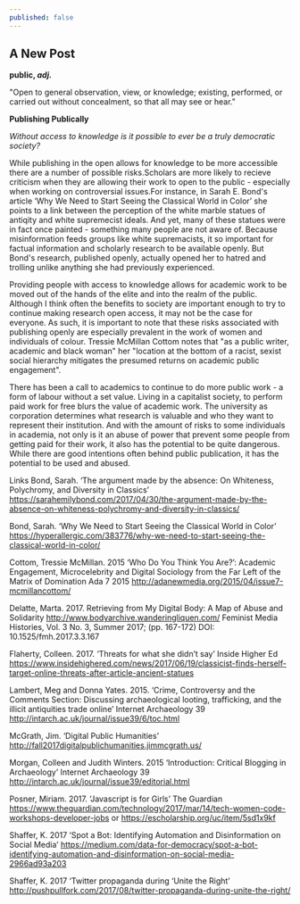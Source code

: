 ```yaml
---
published: false
---
```

## A New Post

**public, _adj._**

"Open to general observation, view, or knowledge; existing, performed, or carried out without concealment, so that all may see or hear." 

**Publishing Publically**

_Without access to knowledge is it possible to ever be a truly democratic society?_

While publishing in the open allows for knowledge to be more accessible there are a number of possible risks.Scholars are more likely to recieve criticism when they are allowing their work to open to the public - especially when working on controversial issues.For instance, in Sarah E. Bond's article ‘Why We Need to Start Seeing the Classical World in Color’ she points to a link between the perception of the white marble statues of antiqity and white supremecist ideals. And yet, many of these statues were in fact once painted - something many people are not aware of. Because misinformation feeds groups like white supremacists, it so important for factual information and scholarly research to be available openly. But Bond's research, published openly, actually opened her to hatred and trolling unlike anything she had previously experienced. 

Providing people with access to knowledge allows for academic work to be moved out of the hands of the elite and into the realm of the public. Although I think often the benefits to society are important enough to try to continue making research open access, it may not be the case for everyone. As such, it is important to note that these risks associated with publishing openly are especially prevalent in the work of women and individuals of colour. Tressie McMillan Cottom notes that "as a public writer, academic and black woman"  her "location at the bottom of a racist, sexist social hierarchy mitigates the presumed returns on academic public engagement". 

There has been a call to academics to continue to do more public work - a form of labour without a set value. Living in a capitalist society, to perform paid work for free blurs the value of academic work. The university as corporation determines what research is valuable and who they want to represent their institution. And with the amount of risks to some individuals in academia, not only is it an abuse of power that prevent some people from getting paid for their work, it also has the potential to be quite dangerous. While there are good intentions often behind public publication, it has the potential to be used and abused. 

Links
Bond, Sarah. ‘The argument made by the absence: On Whiteness, Polychromy, and Diversity in Classics’ https://sarahemilybond.com/2017/04/30/the-argument-made-by-the-absence-on-whiteness-polychromy-and-diversity-in-classics/

Bond, Sarah. ‘Why We Need to Start Seeing the Classical World in Color’ https://hyperallergic.com/383776/why-we-need-to-start-seeing-the-classical-world-in-color/

Cottom, Tressie McMillan. 2015 ‘Who Do You Think You Are?’: Academic Engagement, Microcelebrity and Digital Sociology from the Far Left of the Matrix of Domination Ada 7 2015 http://adanewmedia.org/2015/04/issue7-mcmillancottom/

Delatte, Marta. 2017. Retrieving from My Digital Body: A Map of Abuse and Solidarity http://www.bodyarchive.wanderingliquen.com/ Feminist Media Histories, Vol. 3 No. 3, Summer 2017; (pp. 167-172) DOI: 10.1525/fmh.2017.3.3.167

Flaherty, Colleen. 2017. ‘Threats for what she didn’t say’ Inside Higher Ed https://www.insidehighered.com/news/2017/06/19/classicist-finds-herself-target-online-threats-after-article-ancient-statues

Lambert, Meg and Donna Yates. 2015. ‘Crime, Controversy and the Comments Section: Discussing archaeological looting, trafficking, and the illicit antiquities trade online’ Internet Archaeology 39 http://intarch.ac.uk/journal/issue39/6/toc.html

McGrath, Jim. ‘Digital Public Humanities’ http://fall2017digitalpublichumanities.jimmcgrath.us/

Morgan, Colleen and Judith Winters. 2015 ‘Introduction: Critical Blogging in Archaeology’ Internet Archaeology 39 http://intarch.ac.uk/journal/issue39/editorial.html

Posner, Miriam. 2017. ‘Javascript is for Girls’ The Guardian https://www.theguardian.com/technology/2017/mar/14/tech-women-code-workshops-developer-jobs or https://escholarship.org/uc/item/5sd1x9kf

Shaffer, K. 2017 ‘Spot a Bot: Identifying Automation and Disinformation on Social Media’ https://medium.com/data-for-democracy/spot-a-bot-identifying-automation-and-disinformation-on-social-media-2966ad93a203

Shaffer, K. 2017 ‘Twitter propaganda during ‘Unite the Right’ http://pushpullfork.com/2017/08/twitter-propaganda-during-unite-the-right/

